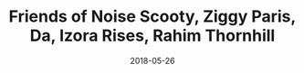 ---
title: Friends of Noise Scooty, Ziggy Paris, Da, Izora Rises, Rahim Thornhill
date: 2018-05-26
---